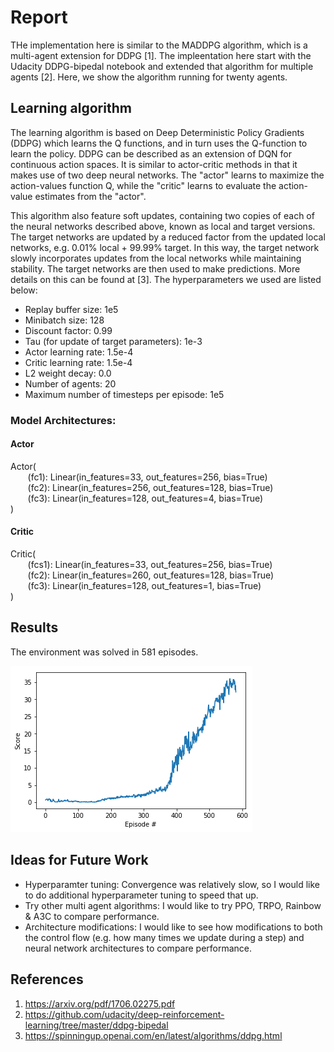 # Report

THe implementation here is similar to the MADDPG algorithm, which is a multi-agent extension for DDPG [1]. The impleentation here start with the Udacity DDPG-bipedal notebook and extended that algorithm for multiple agents [2]. Here, we show the algorithm running for twenty agents.

## Learning algorithm

The learning algorithm is based on Deep Deterministic Policy Gradients (DDPG) which learns the Q functions, and in turn uses the Q-function to learn the policy. DDPG can be described as an extension of DQN for continuous action spaces. It is similar to actor-critic methods in that it makes use of two deep neural networks. The "actor" learns to maximize the action-values function Q, while the "critic" learns to evaluate the action-value estimates from the "actor". 

This algorithm also feature soft updates, containing two copies of each of the neural networks described above, known as local and target versions. The target networks are updated by a reduced factor from the updated local networks, e.g. 0.01% local + 99.99% target. In this way, the target network slowly incorporates updates from the local networks while maintaining stability. The target networks are then used to make predictions. More details on this can be found at [3]. The hyperparameters we used are listed below:

* Replay buffer size: 1e5
* Minibatch size: 128   
* Discount factor: 0.99            
* Tau (for update of target parameters): 1e-3             
* Actor learning rate: 1.5e-4        
* Critic learning rate: 1.5e-4       
* L2 weight decay: 0.0   
* Number of agents: 20
* Maximum number of timesteps per episode: 1e5

### Model Architectures:

#### Actor 

Actor(\
&nbsp;&nbsp;&nbsp;&nbsp;&nbsp;&nbsp;  (fc1): Linear(in_features=33, out_features=256, bias=True)\
&nbsp;&nbsp;&nbsp;&nbsp;&nbsp;&nbsp;  (fc2): Linear(in_features=256, out_features=128, bias=True)\
&nbsp;&nbsp;&nbsp;&nbsp;&nbsp;&nbsp;  (fc3): Linear(in_features=128, out_features=4, bias=True)\
)

#### Critic

Critic(\
&nbsp;&nbsp;&nbsp;&nbsp;&nbsp;&nbsp;  (fcs1): Linear(in_features=33, out_features=256, bias=True)\
&nbsp;&nbsp;&nbsp;&nbsp;&nbsp;&nbsp;  (fc2): Linear(in_features=260, out_features=128, bias=True)\
&nbsp;&nbsp;&nbsp;&nbsp;&nbsp;&nbsp;  (fc3): Linear(in_features=128, out_features=1, bias=True)\
)


## Results

The environment was solved in 581 episodes.

![result](plot.png "Result plot")

## Ideas for Future Work

* Hyperparamter tuning: Convergence was relatively slow, so I would like to do additional hyperparameter tuning to speed that up.
* Try other multi agent algorithms: I would like to try PPO, TRPO, Rainbow & A3C to compare performance.
* Architecture modifications: I would like to see how modifications to both the control flow (e.g. how many times we update during a step) and neural network architectures to compare performance.

## References
1. https://arxiv.org/pdf/1706.02275.pdf
2. https://github.com/udacity/deep-reinforcement-learning/tree/master/ddpg-bipedal
3. https://spinningup.openai.com/en/latest/algorithms/ddpg.html
